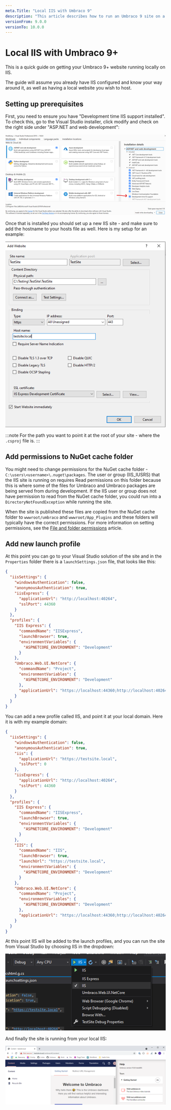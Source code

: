 ```yaml
---
meta.Title: "Local IIS with Umbraco 9"
description: "This article describes how to run an Umbraco 9 site on a local IIS server."
versionFrom: 9.0.0
versionTo: 10.0.0
---
```


# Local IIS with Umbraco 9+

This is a quick guide on getting your Umbraco 9+ website running locally on IIS.

The guide will assume you already have IIS configured and know your way around it, as well as having a local website you wish to host.

## Setting up prerequisites

First, you need to ensure you have "Development time IIS support installed". To check this, go to the Visual Studio installer, click modify and check on the right side under "ASP.NET and web development":

![Checking the IIS module exists](images/iis-module.png)

Once that is installed you should set up a new IIS site - and make sure to add the hostname to your hosts file as well. Here is my setup for an example:

![IIS site example](images/iis-site.png)

:::note
For the path you want to point it at the root of your site - where the `.csproj` file is.
:::

## Add permissions to NuGet cache folder

You might need to change permissions for the NuGet cache folder - `C:\users\<username>\.nuget\packages`. The user or group (IIS_IUSRS) that the IIS site is running on requires Read permissions on this folder because this is where some of the files for Umbraco and Umbraco packages are being served from during development. If the IIS user or group does not have permission to read from the NuGet cache folder, you could run into a `DirectoryNotFoundException` while running the site.

When the site is published these files are copied from the NuGet cache folder to `wwwroot/umbraco` and `wwwroot/App_Plugins` and these folders will typically have the correct permissions. For more information on setting permissions, see the [File and folder permissions](../Server-Setup/permissions.md) article.

## Add new launch profile

At this point you can go to your Visual Studio solution of the site and in the `Properties` folder there is a `launchSettings.json` file, that looks like this:

```json
{
  "iisSettings": {
    "windowsAuthentication": false,
    "anonymousAuthentication": true,
    "iisExpress": {
      "applicationUrl": "http://localhost:40264",
      "sslPort": 44360
    }
  },
  "profiles": {
    "IIS Express": {
      "commandName": "IISExpress",
      "launchBrowser": true,
      "environmentVariables": {
        "ASPNETCORE_ENVIRONMENT": "Development"
      }
    },
    "Umbraco.Web.UI.NetCore": {
      "commandName": "Project",
      "environmentVariables": {
        "ASPNETCORE_ENVIRONMENT": "Development"
      },
      "applicationUrl": "https://localhost:44360;http://localhost:40264"
    }
  }
}
```

You can add a new profile called IIS, and point it at your local domain. Here it is with my example domain:

```json
{
  "iisSettings": {
    "windowsAuthentication": false,
    "anonymousAuthentication": true,
    "iis": {
      "applicationUrl": "https://testsite.local",
      "sslPort": 0
    },
    "iisExpress": {
      "applicationUrl": "http://localhost:40264",
      "sslPort": 44360
    }
  },
  "profiles": {
    "IIS Express": {
      "commandName": "IISExpress",
      "launchBrowser": true,
      "environmentVariables": {
        "ASPNETCORE_ENVIRONMENT": "Development"
      }
    },
    "IIS": {
      "commandName": "IIS",
      "launchBrowser": true,
      "launchUrl": "https://testsite.local",
      "environmentVariables": {
        "ASPNETCORE_ENVIRONMENT": "Development"
      }
    },
    "Umbraco.Web.UI.NetCore": {
      "commandName": "Project",
      "environmentVariables": {
        "ASPNETCORE_ENVIRONMENT": "Development"
      },
      "applicationUrl": "https://localhost:44360;http://localhost:40264"
    }
  }
}
```

At this point IIS will be added to the launch profiles, and you can run the site from Visual Studio by choosing IIS in the dropdown:

![Launch profiles](images/launchprofiles.png)

And finally the site is running from your local IIS:

![Local IIS site](images/voila.png)
